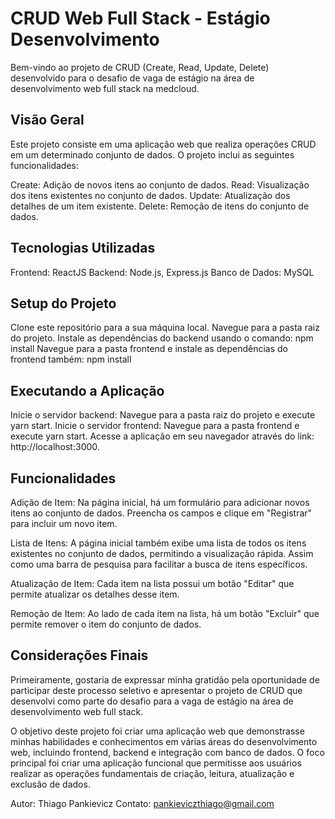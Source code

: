 # CRUD Web Full Stack - Estágio Desenvolvimento

Bem-vindo ao projeto de CRUD (Create, Read, Update, Delete) desenvolvido para o desafio de vaga de estágio na área de desenvolvimento web full stack na medcloud. 

## Visão Geral

Este projeto consiste em uma aplicação web que realiza operações CRUD em um determinado conjunto de dados. O projeto inclui as seguintes funcionalidades:

Create: Adição de novos itens ao conjunto de dados.
Read: Visualização dos itens existentes no conjunto de dados.
Update: Atualização dos detalhes de um item existente.
Delete: Remoção de itens do conjunto de dados.

## Tecnologias Utilizadas

Frontend: ReactJS
Backend: Node.js, Express.js
Banco de Dados: MySQL


## Setup do Projeto

Clone este repositório para a sua máquina local.
Navegue para a pasta raiz do projeto.
Instale as dependências do backend usando o comando: npm install
Navegue para a pasta frontend e instale as dependências do frontend também: npm install

## Executando a Aplicação

Inicie o servidor backend: Navegue para a pasta raiz do projeto e execute yarn start.
Inicie o servidor frontend: Navegue para a pasta frontend e execute yarn start.
Acesse a aplicação em seu navegador através do link: http://localhost:3000.

## Funcionalidades

Adição de Item: Na página inicial, há um formulário para adicionar novos itens ao conjunto de dados. Preencha os campos e clique em "Registrar" para incluir um novo item.

Lista de Itens: A página inicial também exibe uma lista de todos os itens existentes no conjunto de dados, permitindo a visualização rápida. Assim como uma barra de pesquisa para facilitar a busca de itens específicos.

Atualização de Item: Cada item na lista possui um botão "Editar" que permite atualizar os detalhes desse item.

Remoção de Item: Ao lado de cada item na lista, há um botão "Excluir" que permite remover o item do conjunto de dados.

## Considerações Finais

Primeiramente, gostaria de expressar minha gratidão pela oportunidade de participar deste processo seletivo e apresentar o projeto de CRUD que desenvolvi como parte do desafio para a vaga de estágio na área de desenvolvimento web full stack.

O objetivo deste projeto foi criar uma aplicação web que demonstrasse minhas habilidades e conhecimentos em várias áreas do desenvolvimento web, incluindo frontend, backend e integração com banco de dados. O foco principal foi criar uma aplicação funcional que permitisse aos usuários realizar as operações fundamentais de criação, leitura, atualização e exclusão de dados.

Autor: Thiago Pankievicz
Contato: pankieviczthiago@gmail.com
